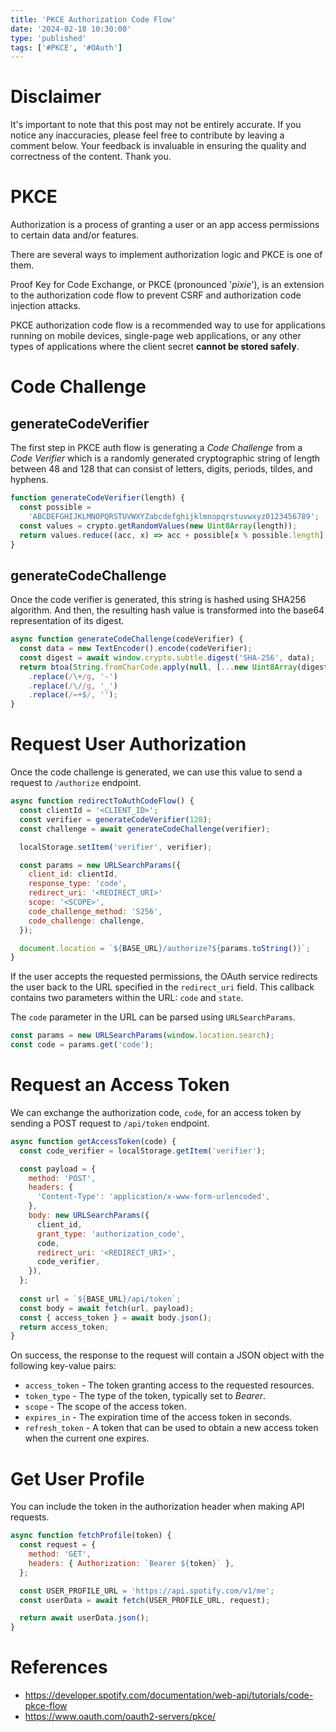 ```yaml
---
title: 'PKCE Authorization Code Flow'
date: '2024-02-18 10:30:00'
type: 'published'
tags: ['#PKCE', '#OAuth']
---
```


# Disclaimer

It's important to note that this post may not be entirely accurate. If you notice any inaccuracies, please feel free to contribute by leaving a comment below. Your feedback is invaluable in ensuring the quality and correctness of the content. Thank you.

# PKCE

Authorization is a process of granting a user or an app access permissions to certain data and/or features.

There are several ways to implement authorization logic and PKCE is one of them.

Proof Key for Code Exchange, or PKCE (pronounced '_pixie_'), is an extension to the authorization code flow to prevent CSRF and authorization code injection attacks.

PKCE authorization code flow is a recommended way to use for applications running on mobile devices, single-page web applications, or any other types of applications where the client secret **cannot be stored safely**.

# Code Challenge

## generateCodeVerifier

The first step in PKCE auth flow is generating a _Code Challenge_ from a _Code Verifier_ which is a randomly generated cryptographic string of length between 48 and 128 that can consist of letters, digits, periods, tildes, and hyphens. 

```js
function generateCodeVerifier(length) {
  const possible =
    'ABCDEFGHIJKLMNOPQRSTUVWXYZabcdefghijklmnopqrstuvwxyz0123456789';
  const values = crypto.getRandomValues(new Uint8Array(length));
  return values.reduce((acc, x) => acc + possible[x % possible.length], '');
}
```

## generateCodeChallenge

Once the code verifier is generated, this string is hashed using SHA256 algorithm. And then, the resulting hash value is transformed into the base64 representation of its digest.

```js
async function generateCodeChallenge(codeVerifier) {
  const data = new TextEncoder().encode(codeVerifier);
  const digest = await window.crypto.subtle.digest('SHA-256', data);
  return btoa(String.fromCharCode.apply(null, [...new Uint8Array(digest)]))
    .replace(/\+/g, '-')
    .replace(/\//g, '_')
    .replace(/=+$/, '');
}
```

# Request User Authorization

Once the code challenge is generated, we can use this value to send a request to `/authorize` endpoint.

```js
async function redirectToAuthCodeFlow() {
  const clientId = '<CLIENT_ID>';
  const verifier = generateCodeVerifier(128);
  const challenge = await generateCodeChallenge(verifier);

  localStorage.setItem('verifier', verifier);

  const params = new URLSearchParams({
    client_id: clientId,
    response_type: 'code',
    redirect_uri: '<REDIRECT_URI>'
    scope: '<SCOPE>',
    code_challenge_method: 'S256',
    code_challenge: challenge,
  });

  document.location = `${BASE_URL}/authorize?${params.toString()}`;
}
```

If the user accepts the requested permissions, the OAuth service redirects the user back to the URL specified in the `redirect_uri` field. This callback contains two parameters within the URL: `code` and `state`.

The `code` parameter in the URL can be parsed using `URLSearchParams`.

```js
const params = new URLSearchParams(window.location.search);
const code = params.get('code');
```

# Request an Access Token

We can exchange the authorization code, `code`, for an access token by sending a POST request to `/api/token` endpoint.

```js
async function getAccessToken(code) {
  const code_verifier = localStorage.getItem('verifier');

  const payload = {
    method: 'POST',
    headers: {
      'Content-Type': 'application/x-www-form-urlencoded',
    },
    body: new URLSearchParams({
      client_id,
      grant_type: 'authorization_code',
      code,
      redirect_uri: '<REDIRECT_URI>',
      code_verifier,
    }),
  };
  
  const url = `${BASE_URL}/api/token`;
  const body = await fetch(url, payload);
  const { access_token } = await body.json();
  return access_token;
}
```

On success, the response to the request will contain a JSON object with the following key-value pairs:

- `access_token` - The token granting access to the requested resources.
- `token_type` - The type of the token, typically set to _Bearer_.
- `scope` - The scope of the access token.
- `expires_in` - The expiration time of the access token in seconds.
- `refresh_token` - A token that can be used to obtain a new access token when the current one expires.

# Get User Profile

You can include the token in the authorization header when making API requests.

```js
async function fetchProfile(token) {
  const request = {
    method: 'GET',
    headers: { Authorization: `Bearer ${token}` },
  };

  const USER_PROFILE_URL = 'https://api.spotify.com/v1/me';
  const userData = await fetch(USER_PROFILE_URL, request);

  return await userData.json();
}
```

# References
- https://developer.spotify.com/documentation/web-api/tutorials/code-pkce-flow 
- https://www.oauth.com/oauth2-servers/pkce/